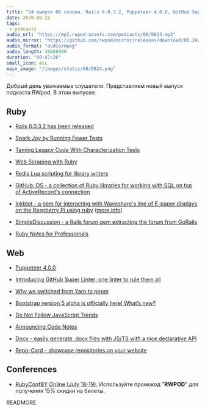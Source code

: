 ```yaml
---
title: "24 выпуск 08 сезона. Rails 6.0.3.2, Puppeteer 4.0.0, GitHub Super Linter, GitHub::DS, Code Notes, Inkblot, Docx и прочее"
date: 2020-06-22
tags:
 - podcasts
audio_url: "https://mp3.rwpod-assets.com/podcasts/08/0824.mp3"
audio_mirror: "https://github.com/rwpod/mirror/releases/download/08.24/0824.mp3"
audio_format: "audio/mpeg"
audio_length: 48686909
duration: "00:47:26"
small_icon: mic
main_image: "/images/static/08/0824.png"
---
```


Добрый день уважаемые слушатели. Представляем новый выпуск подкаста RWpod. В этом выпуске:

## Ruby

 - [Rails 6.0.3.2 has been released](https://weblog.rubyonrails.org/2020/6/17/Rails-6-0-3-2-has-been-released/)
 - [Spark Joy by Running Fewer Tests](https://engineering.shopify.com/blogs/engineering/spark-joy-by-running-fewer-tests)
 - [Taming Legacy Code With Characterization Tests](https://www.honeybadger.io/blog/ruby-legacy-characterization-test/)
 - [Web Scraping with Ruby](https://www.scrapingbee.com/blog/web-scraping-ruby/)


 - [Redis Lua scripting for library writers](http://www.wjwh.eu/posts/2020-06-15-redis-eval-trick.html)
 - [GitHub::DS - a collection of Ruby libraries for working with SQL on top of ActiveRecord's connection](https://github.com/github/github-ds)
 - [Inkblot - a gem for interacting with Waveshare's line of E-paper displays on the Raspberry Pi using ruby](https://github.com/jtp184/inkblot) ([more info](http://justinp.io/project/9))
 - [SimpleDiscussion - a Rails forum gem extracting the forum from GoRails](https://github.com/excid3/simple_discussion)
 - [Ruby Notes for Professionals](https://www.dbooks.org/ruby-notes-for-professionals-5592543428/read/)


## Web

 - [Puppeteer 4.0.0](https://github.com/puppeteer/puppeteer/releases/tag/v4.0.0)
 - [Introducing GitHub Super Linter: one linter to rule them all](https://github.blog/2020-06-18-introducing-github-super-linter-one-linter-to-rule-them-all/)
 - [Why we switched from Yarn to pnpm](https://www.takeshape.io/articles/why-we-switched-from-yarn-to-pnpm/)
 - [Bootstrap version 5 alpha is officially here! What’s new?](https://themesberg.com/blog/bootstrap/bootstrap-version-5-alpha-whats-new)


 - [Do Not Follow JavaScript Trends](https://pragmaticpineapple.com/do-not-follow-javascript-trends/)
 - [Announcing Code Notes](https://zander.wtf/blog/code-notes-release)
 - [Docx - easily generate .docx files with JS/TS with a nice declarative API](https://github.com/dolanmiu/docx)
 - [Repo-Card - showcase repositories on your website](https://github.com/Tarptaeya/repo-card)

## Conferences

 - [RubyConfBY Online (July 18-19)](https://rubyconference.by/). Используйте промокод "**RWPOD**" для получения 15% скидки на билеты.

READMORE
